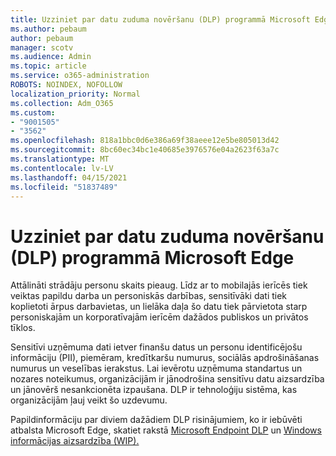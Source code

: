 ```yaml
---
title: Uzziniet par datu zuduma novēršanu (DLP) programmā Microsoft Edge
ms.author: pebaum
author: pebaum
manager: scotv
ms.audience: Admin
ms.topic: article
ms.service: o365-administration
ROBOTS: NOINDEX, NOFOLLOW
localization_priority: Normal
ms.collection: Adm_O365
ms.custom:
- "9001505"
- "3562"
ms.openlocfilehash: 818a1bbc0d6e386a69f38aeee12e5be805013d42
ms.sourcegitcommit: 8bc60ec34bc1e40685e3976576e04a2623f63a7c
ms.translationtype: MT
ms.contentlocale: lv-LV
ms.lasthandoff: 04/15/2021
ms.locfileid: "51837489"
---
```

# <a name="learn-about-data-loss-prevention-dlp-in-microsoft-edge"></a>Uzziniet par datu zuduma novēršanu (DLP) programmā Microsoft Edge

Attālināti strādāju personu skaits pieaug. Līdz ar to mobilajās ierīcēs tiek veiktas papildu darba un personiskās darbības, sensitīvāki dati tiek koplietoti ārpus darbavietas, un lielāka daļa šo datu tiek pārvietota starp personiskajām un korporatīvajām ierīcēm dažādos publiskos un privātos tīklos.

Sensitīvi uzņēmuma dati ietver finanšu datus un personu identificējošu informāciju (PII), piemēram, kredītkaršu numurus, sociālās apdrošināšanas numurus un veselības ierakstus. Lai ievērotu uzņēmuma standartus un nozares noteikumus, organizācijām ir jānodrošina sensitīvu datu aizsardzība un jānovērš nesankcionēta izpaušana. DLP ir tehnoloģiju sistēma, kas organizācijām ļauj veikt šo uzdevumu.

Papildinformāciju par diviem dažādiem DLP risinājumiem, ko ir iebūvēti atbalsta Microsoft Edge, skatiet rakstā [Microsoft Endpoint DLP](https://go.microsoft.com/fwlink/?linkid=2151765) un [Windows informācijas aizsardzība (WIP).](https://go.microsoft.com/fwlink/?linkid=2151766)